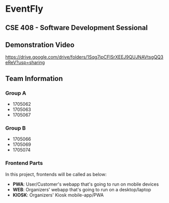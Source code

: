 # EventFly
## CSE 408 - Software Development Sessional

## Demonstration Video
https://drive.google.com/drive/folders/1Sqg7ipCFlSrXEEJ9QUJNAVtsgQQ3eReV?usp=sharing

## Team Information
### Group A
- 1705062
- 1705063
- 1705067

### Group B
- 1705066
- 1705069
- 1705074

### Frontend Parts
In this project, frontends will be called as below:
- **PWA**: User/Customer's webapp that's going to run on mobile devices
- **WEB**: Organizers' webapp that's going to run on a desktop/laptop
- **KIOSK**: Organizers' Kiosk mobile-app/PWA
